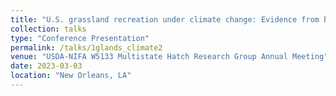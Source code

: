 ```yaml
---
title: "U.S. grassland recreation under climate change: Evidence from big data and weather"
collection: talks
type: "Conference Presentation"
permalink: /talks/1glands_climate2
venue: "USDA-NIFA W5133 Multistate Hatch Research Group Annual Meeting"
date: 2023-03-03
location: "New Orleans, LA"
---
```

